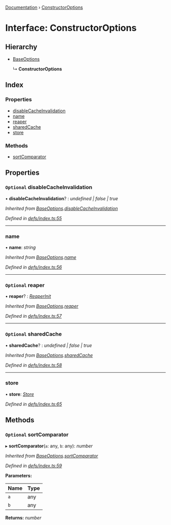 [Documentation](../README.md) › [ConstructorOptions](constructoroptions.md)

# Interface: ConstructorOptions

## Hierarchy

* [BaseOptions](baseoptions.md)

  ↳ **ConstructorOptions**

## Index

### Properties

* [disableCacheInvalidation](constructoroptions.md#optional-disablecacheinvalidation)
* [name](constructoroptions.md#name)
* [reaper](constructoroptions.md#optional-reaper)
* [sharedCache](constructoroptions.md#optional-sharedcache)
* [store](constructoroptions.md#store)

### Methods

* [sortComparator](constructoroptions.md#optional-sortcomparator)

## Properties

### `Optional` disableCacheInvalidation

• **disableCacheInvalidation**? : *undefined | false | true*

*Inherited from [BaseOptions](baseoptions.md).[disableCacheInvalidation](baseoptions.md#optional-disablecacheinvalidation)*

*Defined in [defs/index.ts:55](https://github.com/badbatch/cachemap/blob/40e3bea/packages/core/src/defs/index.ts#L55)*

___

###  name

• **name**: *string*

*Inherited from [BaseOptions](baseoptions.md).[name](baseoptions.md#name)*

*Defined in [defs/index.ts:56](https://github.com/badbatch/cachemap/blob/40e3bea/packages/core/src/defs/index.ts#L56)*

___

### `Optional` reaper

• **reaper**? : *[ReaperInit](../README.md#reaperinit)*

*Inherited from [BaseOptions](baseoptions.md).[reaper](baseoptions.md#optional-reaper)*

*Defined in [defs/index.ts:57](https://github.com/badbatch/cachemap/blob/40e3bea/packages/core/src/defs/index.ts#L57)*

___

### `Optional` sharedCache

• **sharedCache**? : *undefined | false | true*

*Inherited from [BaseOptions](baseoptions.md).[sharedCache](baseoptions.md#optional-sharedcache)*

*Defined in [defs/index.ts:58](https://github.com/badbatch/cachemap/blob/40e3bea/packages/core/src/defs/index.ts#L58)*

___

###  store

• **store**: *[Store](store.md)*

*Defined in [defs/index.ts:65](https://github.com/badbatch/cachemap/blob/40e3bea/packages/core/src/defs/index.ts#L65)*

## Methods

### `Optional` sortComparator

▸ **sortComparator**(`a`: any, `b`: any): *number*

*Inherited from [BaseOptions](baseoptions.md).[sortComparator](baseoptions.md#optional-sortcomparator)*

*Defined in [defs/index.ts:59](https://github.com/badbatch/cachemap/blob/40e3bea/packages/core/src/defs/index.ts#L59)*

**Parameters:**

Name | Type |
------ | ------ |
`a` | any |
`b` | any |

**Returns:** *number*
